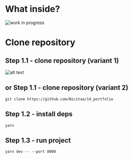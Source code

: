 # What inside?
![work in progress](https://i.imgur.com/2hHq62J.jpg)


# Clone repository

## Step 1.1 - clone repository (variant 1)
![alt text](https://i.imgur.com/9KSgjaN.png)

## or Step 1.1 - clone repository (variant 2)

```
git clone https://github.com/Nicitaa/14_portfolio
```

## Step 1.2 - install deps

```
yarn
```

## Step 1.3 - run project

```
yarn dev -- --port 8000
```